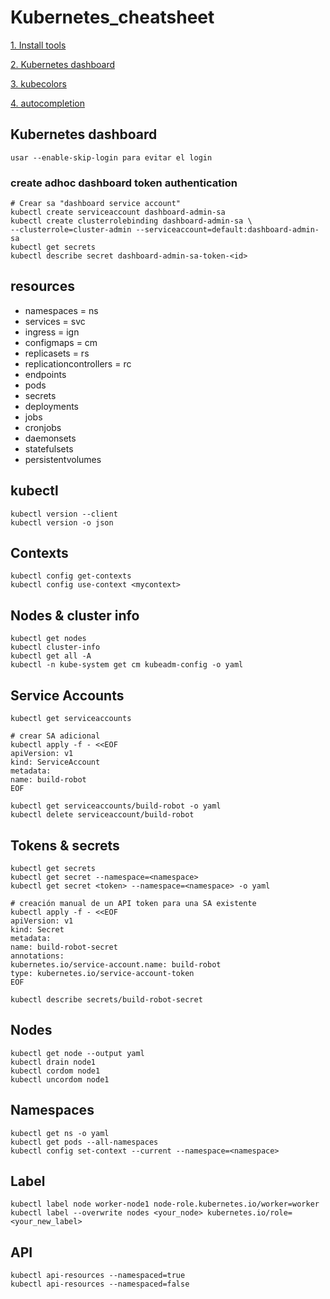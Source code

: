 # Kubernetes_cheatsheet

[1. Install tools](https://kubernetes.io/es/docs/tasks/tools/)

[2. Kubernetes dashboard](https://kubernetes.io/docs/tasks/access-application-cluster/web-ui-dashboard/)

[3. kubecolors](https://github.com/hidetatz/kubecolor)

[4. autocompletion](https://kubernetes.io/docs/tasks/tools/install-kubectl-linux/#enable-shell-autocompletion)

## Kubernetes dashboard

    usar --enable-skip-login para evitar el login  

### create adhoc dashboard token authentication

    # Crear sa "dashboard service account"
    kubectl create serviceaccount dashboard-admin-sa
    kubectl create clusterrolebinding dashboard-admin-sa \ 
    --clusterrole=cluster-admin --serviceaccount=default:dashboard-admin-sa
    kubectl get secrets
    kubectl describe secret dashboard-admin-sa-token-<id>


## resources

  - namespaces 			= ns
  - services   			= svc
  - ingress    			= ign
  - configmaps 			= cm
  - replicasets 		= rs
  - replicationcontrollers 	= rc
  - endpoints
  - pods
  - secrets
  - deployments
  - jobs
  - cronjobs
  - daemonsets
  - statefulsets
  - persistentvolumes
   
## kubectl

    kubectl version --client
    kubectl version -o json

## Contexts

    kubectl config get-contexts
    kubectl config use-context <mycontext>

## Nodes & cluster info

    kubectl get nodes
    kubectl cluster-info
    kubectl get all -A
    kubectl -n kube-system get cm kubeadm-config -o yaml

## Service Accounts

    kubectl get serviceaccounts

    # crear SA adicional
    kubectl apply -f - <<EOF
    apiVersion: v1
    kind: ServiceAccount
    metadata:
    name: build-robot
    EOF

    kubectl get serviceaccounts/build-robot -o yaml
    kubectl delete serviceaccount/build-robot

## Tokens & secrets

    kubectl get secrets
    kubectl get secret --namespace=<namespace>
    kubectl get secret <token> --namespace=<namespace> -o yaml

    # creación manual de un API token para una SA existente
    kubectl apply -f - <<EOF
    apiVersion: v1
    kind: Secret
    metadata:
    name: build-robot-secret
    annotations:
    kubernetes.io/service-account.name: build-robot
    type: kubernetes.io/service-account-token
    EOF

    kubectl describe secrets/build-robot-secret

## Nodes

    kubectl get node --output yaml
    kubectl drain node1
    kubectl cordom node1
    kubectl uncordom node1
    
## Namespaces
	
    kubectl get ns -o yaml
    kubectl get pods --all-namespaces
    kubectl config set-context --current --namespace=<namespace>

## Label

    kubectl label node worker-node1 node-role.kubernetes.io/worker=worker
    kubectl label --overwrite nodes <your_node> kubernetes.io/role=<your_new_label>

## API
 
    kubectl api-resources --namespaced=true
    kubectl api-resources --namespaced=false

